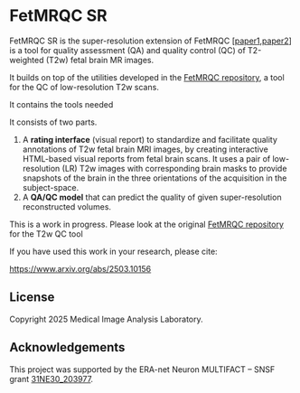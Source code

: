 # FetMRQC SR

FetMRQC SR is the super-resolution extension of FetMRQC [[paper1](https://arxiv.org/pdf/2304.05879.pdf),[paper2](https://arxiv.org/pdf/2311.04780.pdf)] is a tool for quality assessment (QA) and quality control (QC) of T2-weighted (T2w) fetal brain MR images. 

It builds on top of the utilities developed in the [FetMRQC repository](https://github.com/Medical-Image-Analysis-Laboratory/fetmrqc), a tool for the QC of low-resolution T2w scans.

It contains the tools needed

It consists of two parts.
1. A **rating interface** (visual report) to standardize and facilitate quality annotations of T2w fetal brain MRI images, by creating interactive HTML-based visual reports from fetal brain scans. It uses a pair of low-resolution (LR) T2w images with corresponding brain masks to provide snapshots of the brain in the three orientations of the acquisition in the subject-space. 
2. A **QA/QC model** that can predict the quality of given super-resolution reconstructed volumes. 

This is a work in progress. Please look at the original [FetMRQC repository](https://github.com/Medical-Image-Analysis-Laboratory/fetmrqc) for the T2w QC tool

If you have used this work in your research, please cite:

https://www.arxiv.org/abs/2503.10156

## License
Copyright 2025 Medical Image Analysis Laboratory. 

## Acknowledgements
This project was supported by the ERA-net Neuron MULTIFACT – SNSF grant [31NE30_203977](https://data.snf.ch/grants/grant/203977).

